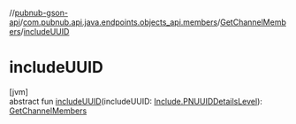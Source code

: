 //[pubnub-gson-api](../../../index.md)/[com.pubnub.api.java.endpoints.objects_api.members](../index.md)/[GetChannelMembers](index.md)/[includeUUID](include-u-u-i-d.md)

# includeUUID

[jvm]\
abstract fun [includeUUID](include-u-u-i-d.md)(includeUUID: [Include.PNUUIDDetailsLevel](../../com.pubnub.api.java.endpoints.objects_api.utils/-include/-p-n-u-u-i-d-details-level/index.md)): [GetChannelMembers](index.md)
